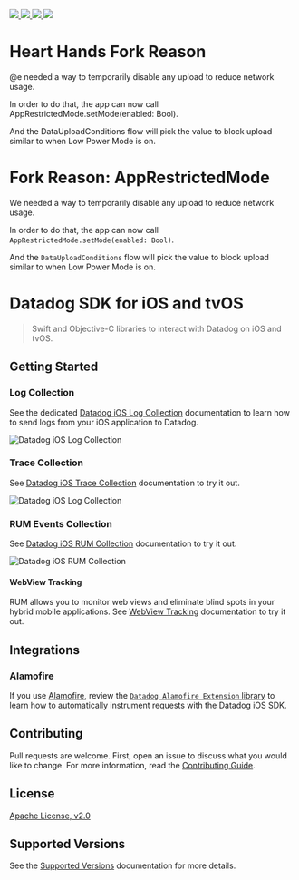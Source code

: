 <p>
    <a href="https://swiftpackageindex.com/DataDog/dd-sdk-ios">
        <img src="https://img.shields.io/endpoint?url=https%3A%2F%2Fswiftpackageindex.com%2Fapi%2Fpackages%2FDataDog%2Fdd-sdk-ios%2Fbadge%3Ftype%3Dplatforms" />
    </a>
    <a href="https://swiftpackageindex.com/DataDog/dd-sdk-ios">
        <img src="https://img.shields.io/endpoint?url=https%3A%2F%2Fswiftpackageindex.com%2Fapi%2Fpackages%2FDataDog%2Fdd-sdk-ios%2Fbadge%3Ftype%3Dswift-versions" />
    </a>
    <a href="https://swiftpackageindex.com/DataDog/dd-sdk-ios">
        <img src="https://img.shields.io/github/v/release/DataDog/dd-sdk-ios?style=flat&label=Swift%20Package%20Index&color=red" />
    </a>
    <a href="https://cocoapods.org/pods/DatadogCore">
        <img src="https://img.shields.io/github/v/release/DataDog/dd-sdk-ios?style=flat&label=CocoaPods" />
    </a>
</p>

# Heart Hands Fork Reason

@e needed a way to temporarily disable any upload to reduce network usage.

In order to do that, the app can now call AppRestrictedMode.setMode(enabled: Bool).

And the DataUploadConditions flow will pick the value to block upload similar to when Low Power Mode is on.

# Fork Reason: AppRestrictedMode

We needed a way to temporarily disable any upload to reduce network usage.

In order to do that, the app can now call `AppRestrictedMode.setMode(enabled: Bool)`.

And the `DataUploadConditions` flow will pick the value to block upload similar to when Low Power Mode is on.



# Datadog SDK for iOS and tvOS

> Swift and Objective-C libraries to interact with Datadog on iOS and tvOS.

## Getting Started

### Log Collection

See the dedicated [Datadog iOS Log Collection][1] documentation to learn how to send logs from your iOS application to Datadog.

![Datadog iOS Log Collection](docs/images/logging.png)

### Trace Collection

See [Datadog iOS Trace Collection][2] documentation to try it out.

![Datadog iOS Log Collection](docs/images/tracing.png)

### RUM Events Collection

See [Datadog iOS RUM Collection][3] documentation to try it out.

![Datadog iOS RUM Collection](docs/images/rum.png)

#### WebView Tracking

RUM allows you to monitor web views and eliminate blind spots in your hybrid mobile applications. See [WebView Tracking][5] documentation to try it out.

## Integrations

### Alamofire

If you use [Alamofire][4], review the [`Datadog Alamofire Extension` library](DatadogExtensions/Alamofire/) to learn how to automatically instrument requests with the Datadog iOS SDK.

## Contributing

Pull requests are welcome. First, open an issue to discuss what you would like to change. For more information, read the [Contributing Guide](CONTRIBUTING.md).

## License

[Apache License, v2.0](LICENSE)

## Supported Versions

See the [Supported Versions][6] documentation for more details.

[1]: https://docs.datadoghq.com/logs/log_collection/ios
[2]: https://docs.datadoghq.com/tracing/setup_overview/setup/ios
[3]: https://docs.datadoghq.com/real_user_monitoring/ios
[4]: https://github.com/Alamofire/Alamofire
[5]: https://docs.datadoghq.com/real_user_monitoring/mobile_and_tv_monitoring/web_view_tracking?tab=ios
[6]: https://docs.datadoghq.com/real_user_monitoring/mobile_and_tv_monitoring/supported_versions/ios/

